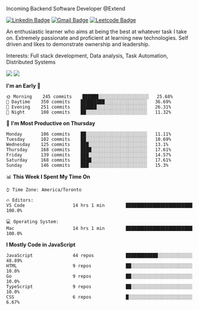 Incoming Backend Software Developer @Extend

[![Linkedin Badge](https://img.shields.io/badge/-Jesse%20Okeya-6633cc?style=flat-square&logo=Linkedin&logoColor=white&link=https://www.linkedin.com/in/jesse-okeya-45a38510a/)](https://www.linkedin.com/in/jesse-okeya-45a38510a/) 
[![Gmail Badge](https://img.shields.io/badge/-jesseokeya@gmail.com-6633cc?style=flat-square&logo=Gmail&logoColor=white&link=mailto:jesseokeya@gmail.com)](mailto:jesseokeya@gmail.com)
[![Leetcode Badge](https://img.shields.io/badge/-Leetcode-6633cc?style=flat-square&logo=leetcode&logoColor=white&link=https://leetcode.com/jesseokeya/)](https://leetcode.com/jesseokeya/)

An enthusiastic learner who aims at being the best at whatever task I take on. Extremely passionate and proficient at learning new technologies. Self driven and likes to demonstrate ownership and leadership.

Interests: Full stack development, Data analysis, Task Automation, Distributed Systems

![](https://github-readme-stats.vercel.app/api?username=jesseokeya&show_icons=true&theme=radical) ![](https://github-readme-stats.vercel.app/api/top-langs/?username=jesseokeya&layout=compact&theme=radical)

<!--START_SECTION:waka-->
**I'm an Early 🐤** 

```text
🌞 Morning    245 commits    ██████░░░░░░░░░░░░░░░░░░░   25.68% 
🌆 Daytime    350 commits    █████████░░░░░░░░░░░░░░░░   36.69% 
🌃 Evening    251 commits    ██████░░░░░░░░░░░░░░░░░░░   26.31% 
🌙 Night      108 commits    ██░░░░░░░░░░░░░░░░░░░░░░░   11.32%

```

📅 **I'm Most Productive on Thursday** 

```text
Monday       106 commits    ██░░░░░░░░░░░░░░░░░░░░░░░   11.11% 
Tuesday      102 commits    ██░░░░░░░░░░░░░░░░░░░░░░░   10.69% 
Wednesday    125 commits    ███░░░░░░░░░░░░░░░░░░░░░░   13.1% 
Thursday     168 commits    ████░░░░░░░░░░░░░░░░░░░░░   17.61% 
Friday       139 commits    ███░░░░░░░░░░░░░░░░░░░░░░   14.57% 
Saturday     168 commits    ████░░░░░░░░░░░░░░░░░░░░░   17.61% 
Sunday       146 commits    ███░░░░░░░░░░░░░░░░░░░░░░   15.3%

```

📊 **This Week I Spent My Time On** 

```text
⌚︎ Time Zone: America/Toronto

🔥 Editors: 
VS Code                  14 hrs 1 min        █████████████████████████   100.0%

💻 Operating System: 
Mac                      14 hrs 1 min        █████████████████████████   100.0%

```

**I Mostly Code in JavaScript** 

```text
JavaScript               44 repos            ████████████░░░░░░░░░░░░░   48.89% 
HTML                     9 repos             ██░░░░░░░░░░░░░░░░░░░░░░░   10.0% 
Go                       9 repos             ██░░░░░░░░░░░░░░░░░░░░░░░   10.0% 
TypeScript               9 repos             ██░░░░░░░░░░░░░░░░░░░░░░░   10.0% 
CSS                      6 repos             █░░░░░░░░░░░░░░░░░░░░░░░░   6.67%

```

<!--END_SECTION:waka-->
